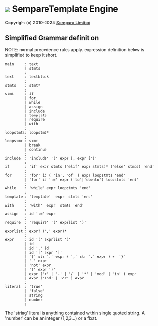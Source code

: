# ![](../images/sempare-logo-45px.png) SempareTemplate Engine

Copyright (c) 2019-2024 [Sempare Limited](http://www.sempare.ltd)

## Simplified Grammar definition

NOTE: normal precedence rules apply. expression definition below is simplified to keep it short.
```
main     : text 
         | stmts
         ;
text     : textblock
         ;
stmts    : stmt*
         ;
stmt     : if 
         | for
         | while
         | assign
         | include
         | template
         | require
         | with
         ;
loopstmts: loopstmt*
         ;
loopstmt : stmt
         | break
         | continue
         ;
include  : 'include' '(' expr [, expr ]')'
         ;
if       : 'if' expr stmts ('elif' expr stmts)* ('else' stmts) 'end'
         ;
for      : 'for' id ( 'in', 'of' ) expr loopstmts 'end'
         | 'for' id ':=' expr ('to'|'downto') loopstmts 'end'
         ;
while    : 'while' expr loopstmts 'end'
         ;
template : 'template'  expr  stmts 'end'
         ;
with     : 'with'  expr  stmts 'end'
         ;
assign   : id ':=' expr
         ;
require  : 'require' '(' exprlist ')'
         ;
exprlist : expr? (',' expr)*
         ;
expr     : id '(' exprlist ')'
         | id
         | id '.' id
         | id '[' expr ']'
         | '{' str ':' expr ( ',' str ':' expr ) +  '}'
         | '-' expr
         | 'not' expr
         | '(' expr ')'
         | expr ('+' | '-' | '/' | '*' | 'mod' | 'in' ) expr
         | expr ('and' | 'or' ) expr
         ;
literal  : 'true'
         | 'false'
         | string
         | number
         ;
```
The 'string' literal is anything contained within single quoted string.
A 'number' can be an integer (1,2,3...) or a float.
